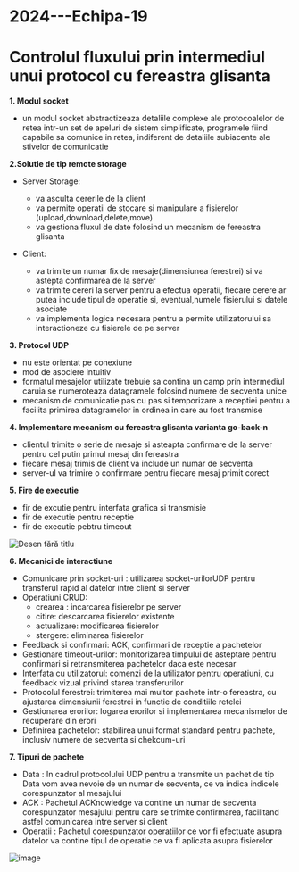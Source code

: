 # 2024---Echipa-19
# Controlul fluxului prin intermediul unui protocol cu fereastra glisanta

**1. Modul socket**
   - un modul socket abstractizeaza detaliile complexe ale protocoalelor de retea intr-un set de apeluri de sistem
     simplificate, programele fiind capabile sa comunice in retea, indiferent de detaliile subiacente ale stivelor
     de comunicatie
     
**2.Solutie de tip remote storage**
- Server Storage:
  - va asculta cererile de la client
  - va permite operatii de stocare si manipulare a fisierelor (upload,download,delete,move)
  - va gestiona fluxul de date folosind un mecanism de fereastra glisanta
  
- Client:
    - va trimite un numar fix de mesaje(dimensiunea ferestrei) si va astepta confirmarea de la server
    - va trimite cereri la server pentru a efectua operatii, fiecare cerere ar putea include tipul de operatie si, eventual,numele fisierului si datele asociate
    - va implementa logica necesara pentru a permite utilizatorului sa interactioneze cu fisierele de pe server

**3. Protocol UDP**
   - nu este orientat pe conexiune
   - mod de asociere intuitiv
   - formatul mesajelor utilizate trebuie sa contina un camp prin intermediul caruia se numeroteaza datagramele
     folosind numere de secventa unice
   - mecanism de comunicatie pas cu pas si temporizare a receptiei pentru a facilita primirea datagramelor in
     ordinea in care au fost transmise

**4. Implementare mecanism cu fereastra glisanta varianta go-back-n**
   - clientul trimite o serie de mesaje si asteapta confirmare de la server pentru cel putin primul
     mesaj din fereastra
   - fiecare mesaj trimis de client va include un numar de secventa
   - server-ul va trimire o confirmare pentru fiecare mesaj primit corect

**5. Fire de executie**
   - fir de excutie pentru interfata grafica si transmisie
   - fir de executie pentru receptie
   - fir de executie pebtru timeout

![Desen fără titlu](https://github.com/user-attachments/assets/a6bb5cfb-fa7d-497f-a274-bafe6f4e5ce2)


**6. Mecanici de interactiune**

   * Comunicare prin socket-uri : utilizarea socket-urilorUDP pentru transferul rapid al datelor
                                  intre client si server
   * Operatiuni CRUD:
     - crearea : incarcarea fisierelor pe server
     - citire: descarcarea fisierelor existente
     - actualizare: modificarea fisierelor
     - stergere: eliminarea fisierelor
   * Feedback si confirmari: ACK, confirmari de receptie a pachetelor
   * Gestionare timeout-urilor: monitorizarea timpului de asteptare pentru confirmari si retransmiterea pachetelor daca este necesar
   * Interfata cu utilizatorul: comenzi de la utilizator pentru operatiuni, cu feedback vizual privind starea transferurilor
   * Protocolul ferestrei: trimiterea mai multor pachete intr-o fereastra, cu ajustarea dimensiunii ferestrei in functie de conditiile retelei
   * Gestionarea erorilor: logarea erorilor si implementarea mecanismelor de recuperare din erori
   * Definirea pachetelor: stabilirea unui format standard pentru pachete, inclusiv numere de secventa si chekcum-uri

     
  **7. Tipuri de pachete**
  - Data : In cadrul protocolului UDP pentru a transmite un pachet de tip Data vom avea nevoie de un numar de secventa, ce va indica indicele corespunzator al mesajului
  - ACK : Pachetul ACKnowledge va contine un numar de secventa corespunzator mesajului pentru care se trimite confirmarea, facilitand astfel comunicarea intre server si client
  - Operatii : Pachetul corespunzator operatiilor ce vor fi efectuate asupra datelor va contine tipul de operatie ce va fi aplicata asupra fisierelor


  ![image](https://github.com/user-attachments/assets/2f55cf13-325c-4096-9bc6-f51d58c1bb99)

